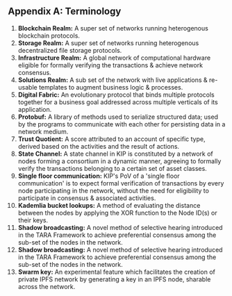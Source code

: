 ## Appendix A: Terminology

1. **Blockchain Realm:** A super set of networks running heterogenous blockchain protocols.
2. **Storage Realm:** A super set of networks running heterogenous decentralized file storage protocols.
3. **Infrastructure Realm:** A global network of computational hardware eligible for formally verifying the transactions & achieve network consensus.
4. **Solutions Realm:** A sub set of the network with live applications & re-usable templates to augment business logic & processes.
5. **Digital Fabric:** An evolutionary protocol that binds multiple protocols together for a business goal addressed across multiple verticals of its application.
6. **Protobuf:** A library of methods used to serialize structured data; used by the programs to communicate with each other for persisting data in a network medium.
7. **Trust Quotient:** A score attributed to an account of specific type, derived based on the activities and the result of actions.
8. **State Channel:** A state channel in KIP is constituted by a network of nodes forming a consortium in a dynamic manner, agreeing to formally verify the transactions belonging to a certain set of asset classes.
9. **Single floor communication:** KIP's PoV of a 'single floor communication' is to expect formal verification of transactions by every node participating in the network, without the need for eligibility to participate in consensus & associated activities.
10. **Kademlia bucket lookups:** A method of evaluating the distance between the nodes by applying the XOR function to the Node ID(s) or their keys.
11. **Shadow broadcasting:** A novel method of selective hearing introduced in the TARA Framework to achieve preferential consensus among the sub-set of the nodes in the network.
12. **Shadow broadcasting:** A novel method of selective hearing introduced in the TARA Framework to achieve preferential consensus among the sub-set of the nodes in the network.
13. **Swarm key:** An experimental feature which facilitates the creation of private IPFS network by generating a key in an IPFS node, sharable across the network.